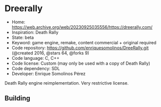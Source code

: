 # Dreerally

- Home: https://web.archive.org/web/20230925035556/https://dreerally.com/
- Inspiration: Death Rally
- State: beta
- Keyword: game engine, remake, content commercial + original required
- Code repository: https://github.com/enriquesomolinos/DreeRally.git (@created 2016, @stars 64, @forks 9)
- Code language: C, C++
- Code license: Custom (may only be used with a copy of Death Rally)
- Code dependency: SDL
- Developer: Enrique Somolinos Pérez

Death Rally engine reimplementation.
Very restrictive license.

## Building
